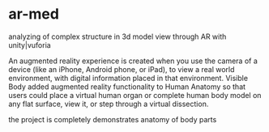 # ar-med
analyzing of complex structure in 3d model view through AR with unity|vuforia


An augmented reality experience is created when you use the camera of a device (like an iPhone, Android phone, or iPad), to view a real world environment, with digital information placed in that environment. Visible Body added augmented reality functionality to Human Anatomy so that users could place a virtual human organ or complete human body model on any flat surface, view it, or step through a virtual dissection.

the project is completely demonstrates anatomy of body parts 
